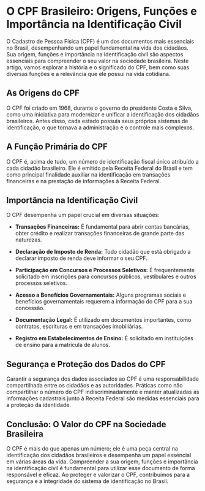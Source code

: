 # O CPF Brasileiro: Origens, Funções e Importância na Identificação Civil

O Cadastro de Pessoa Física (CPF) é um dos documentos mais essenciais no Brasil, desempenhando um papel fundamental na vida dos cidadãos. Sua origem, funções e importância na identificação civil são aspectos essenciais para compreender o seu valor na sociedade brasileira. Neste artigo, vamos explorar a história e o significado do CPF, bem como suas diversas funções e a relevância que ele possui na vida cotidiana.

## As Origens do CPF

O CPF foi criado em 1968, durante o governo do presidente Costa e Silva, como uma iniciativa para modernizar e unificar a identificação dos cidadãos brasileiros. Antes disso, cada estado possuía seus próprios sistemas de identificação, o que tornava a administração e o controle mais complexos.

## A Função Primária do CPF

O CPF é, acima de tudo, um número de identificação fiscal único atribuído a cada cidadão brasileiro. Ele é emitido pela Receita Federal do Brasil e tem como principal finalidade auxiliar na identificação em transações financeiras e na prestação de informações à Receita Federal.

## Importância na Identificação Civil

O CPF desempenha um papel crucial em diversas situações:

- **Transações Financeiras:** É fundamental para abrir contas bancárias, obter crédito e realizar transações financeiras de grande parte das naturezas.

- **Declaração de Imposto de Renda:** Todo cidadão que está obrigado a declarar imposto de renda deve informar o seu CPF.

- **Participação em Concursos e Processos Seletivos:** É frequentemente solicitado em inscrições para concursos públicos, vestibulares e outros processos seletivos.

- **Acesso a Benefícios Governamentais:** Alguns programas sociais e benefícios governamentais requerem a informação do CPF para a sua concessão.

- **Documentação Legal:** É utilizado em documentos importantes, como contratos, escrituras e em transações imobiliárias.

- **Registro em Estabelecimentos de Ensino:** É solicitado em instituições de ensino para a matrícula de alunos.

## Segurança e Proteção dos Dados do CPF

Garantir a segurança dos dados associados ao CPF é uma responsabilidade compartilhada entre os cidadãos e as autoridades. Práticas como não compartilhar o número do CPF indiscriminadamente e manter atualizadas as informações cadastrais junto à Receita Federal são medidas essenciais para a proteção da identidade.

## Conclusão: O Valor do CPF na Sociedade Brasileira

O CPF é mais do que apenas um número; ele é uma peça central na identificação dos cidadãos brasileiros e desempenha um papel essencial em várias áreas da vida. Compreender a sua origem, funções e importância na identificação civil é fundamental para utilizar esse documento de forma responsável e eficaz. Ao proteger e valorizar o CPF, contribuímos para a segurança e a integridade do sistema de identificação no Brasil.